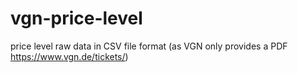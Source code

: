 # vgn-price-level
price level raw data in CSV file format (as VGN only provides a PDF https://www.vgn.de/tickets/)
